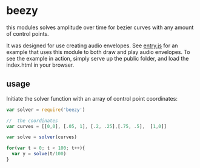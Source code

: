 # beezy

this modules solves amplitude over time for bezier curves with any amount of control points.

It was designed for use creating audio envelopes. See [entry.js](enetry.js) for an example that uses this module to both draw and play audio envelopes.  To see the example in action, simply serve up the public folder, and load the index.html in your browser.


## usage

Initiate the solver function with an array of control point coordinates:

```js
var solver = require('beezy')

//  the coordinates
var curves = [[0,0], [.05, 1], [.2, .25],[.75, .5],  [1,0]]

var solve = solver(curves)

for(var t = 0; t < 100; t++){
  var y = solve(t/100)
}

```

